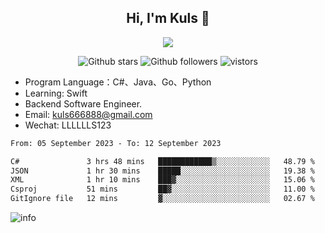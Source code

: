 <h2 align="center"> Hi, I'm Kuls 👋 </h2>
<p align="center">
    <p align="center">
        <img src=" https://avatars.githubusercontent.com/u/42165104?s=460&u=5c7fbf0bce7d4b38a15a44676e6f64b529e47598&v=4"/>
    </p>
    <p align="center">
      <img src="https://img.shields.io/github/stars/hellokuls?style=social" alt="Github stars" />
      <img src="https://img.shields.io/github/followers/hellokuls?style=social" alt="Github followers" />
      <img src="https://visitor-badge.glitch.me/badge?page_id=hellokuls.readme" alt="vistors" />
    </p>
</p>

- Program Language：C#、Java、Go、Python
- Learning: Swift
- Backend Software Engineer.
- Email: kuls666888@gmail.com
- Wechat: LLLLLLS123

<!--START_SECTION:waka-->

```txt
From: 05 September 2023 - To: 12 September 2023

C#               3 hrs 48 mins   ████████████▒░░░░░░░░░░░░   48.79 %
JSON             1 hr 30 mins    █████░░░░░░░░░░░░░░░░░░░░   19.38 %
XML              1 hr 10 mins    ███▓░░░░░░░░░░░░░░░░░░░░░   15.06 %
Csproj           51 mins         ██▓░░░░░░░░░░░░░░░░░░░░░░   11.00 %
GitIgnore file   12 mins         ▓░░░░░░░░░░░░░░░░░░░░░░░░   02.67 %
```

<!--END_SECTION:waka-->

![info](https://github-readme-stats.vercel.app/api?username=hellokuls&show_icons=true&count_private=true&hide=prs&theme=default_repocard)


